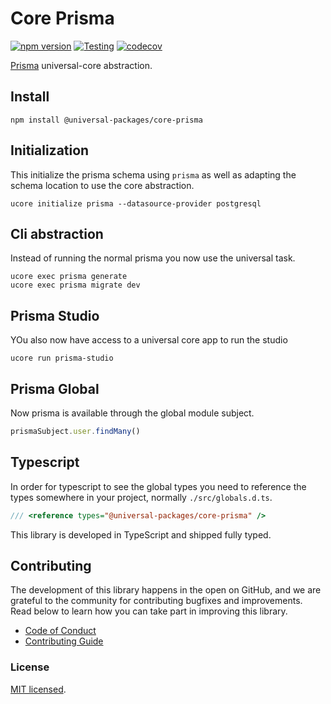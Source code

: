 # Core Prisma

[![npm version](https://badge.fury.io/js/@universal-packages%2Fcore-prisma.svg)](https://www.npmjs.com/package/@universal-packages/core-prisma)
[![Testing](https://github.com/universal-packages/universal-core-prisma/actions/workflows/testing.yml/badge.svg)](https://github.com/universal-packages/universal-core-prisma/actions/workflows/testing.yml)
[![codecov](https://codecov.io/gh/universal-packages/universal-core-prisma/branch/main/graph/badge.svg?token=CXPJSN8IGL)](https://codecov.io/gh/universal-packages/universal-core-prisma)

[Prisma](https://prisma.dev/) universal-core abstraction.

## Install

```shell
npm install @universal-packages/core-prisma
```

## Initialization

This initialize the prisma schema using `prisma` as well as adapting the schema location to use the core abstraction.

```shell
ucore initialize prisma --datasource-provider postgresql
```

## Cli abstraction

Instead of running the normal prisma you now use the universal task.

```shell
ucore exec prisma generate
ucore exec prisma migrate dev
```

## Prisma Studio

YOu also now have access to a universal core app to run the studio

```shell
ucore run prisma-studio
```

## Prisma Global

Now prisma is available through the global module subject.

```ts
prismaSubject.user.findMany()
```

## Typescript

In order for typescript to see the global types you need to reference the types somewhere in your project, normally `./src/globals.d.ts`.

```ts
/// <reference types="@universal-packages/core-prisma" />
```

This library is developed in TypeScript and shipped fully typed.

## Contributing

The development of this library happens in the open on GitHub, and we are grateful to the community for contributing bugfixes and improvements. Read below to learn how you can take part in improving this library.

- [Code of Conduct](./CODE_OF_CONDUCT.md)
- [Contributing Guide](./CONTRIBUTING.md)

### License

[MIT licensed](./LICENSE).
